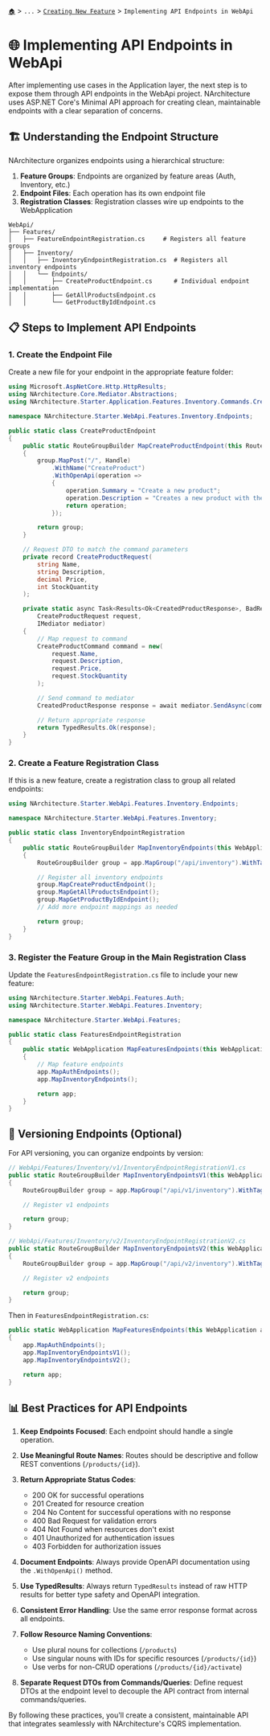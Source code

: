 [`🏠`](../../README.md) > `...` > [`Creating New Feature`](./README.md) > `Implementing API Endpoints in WebApi`

# 🌐 Implementing API Endpoints in WebApi

After implementing use cases in the Application layer, the next step is to expose them through API endpoints in the WebApi project. NArchitecture uses ASP.NET Core's Minimal API approach for creating clean, maintainable endpoints with a clear separation of concerns.

## 🏗️ Understanding the Endpoint Structure

NArchitecture organizes endpoints using a hierarchical structure:

1. **Feature Groups**: Endpoints are organized by feature areas (Auth, Inventory, etc.)
2. **Endpoint Files**: Each operation has its own endpoint file
3. **Registration Classes**: Registration classes wire up endpoints to the WebApplication

```
WebApi/
├── Features/
│   ├── FeatureEndpointRegistration.cs     # Registers all feature groups
│   ├── Inventory/
│   │   ├── InventoryEndpointRegistration.cs  # Registers all inventory endpoints
│   │   └── Endpoints/
│   │       ├── CreateProductEndpoint.cs      # Individual endpoint implementation
│   │       ├── GetAllProductsEndpoint.cs
│   │       └── GetProductByIdEndpoint.cs
```

## 📋 Steps to Implement API Endpoints

### 1. Create the Endpoint File

Create a new file for your endpoint in the appropriate feature folder:

```csharp
using Microsoft.AspNetCore.Http.HttpResults;
using NArchitecture.Core.Mediator.Abstractions;
using NArchitecture.Starter.Application.Features.Inventory.Commands.Create;

namespace NArchitecture.Starter.WebApi.Features.Inventory.Endpoints;

public static class CreateProductEndpoint
{
    public static RouteGroupBuilder MapCreateProductEndpoint(this RouteGroupBuilder group)
    {
        group.MapPost("/", Handle)
            .WithName("CreateProduct")
            .WithOpenApi(operation =>
            {
                operation.Summary = "Create a new product";
                operation.Description = "Creates a new product with the given details";
                return operation;
            });

        return group;
    }

    // Request DTO to match the command parameters
    private record CreateProductRequest(
        string Name,
        string Description,
        decimal Price,
        int StockQuantity
    );

    private static async Task<Results<Ok<CreatedProductResponse>, BadRequest<string>>> Handle(
        CreateProductRequest request,
        IMediator mediator)
    {
        // Map request to command
        CreateProductCommand command = new(
            request.Name,
            request.Description,
            request.Price,
            request.StockQuantity
        );

        // Send command to mediator
        CreatedProductResponse response = await mediator.SendAsync(command);

        // Return appropriate response
        return TypedResults.Ok(response);
    }
}
```

### 2. Create a Feature Registration Class

If this is a new feature, create a registration class to group all related endpoints:

```csharp
using NArchitecture.Starter.WebApi.Features.Inventory.Endpoints;

namespace NArchitecture.Starter.WebApi.Features.Inventory;

public static class InventoryEndpointRegistration
{
    public static RouteGroupBuilder MapInventoryEndpoints(this WebApplication app)
    {
        RouteGroupBuilder group = app.MapGroup("/api/inventory").WithTags("Inventory");

        // Register all inventory endpoints
        group.MapCreateProductEndpoint();
        group.MapGetAllProductsEndpoint();
        group.MapGetProductByIdEndpoint();
        // Add more endpoint mappings as needed

        return group;
    }
}
```

### 3. Register the Feature Group in the Main Registration Class

Update the `FeaturesEndpointRegistration.cs` file to include your new feature:

```csharp
using NArchitecture.Starter.WebApi.Features.Auth;
using NArchitecture.Starter.WebApi.Features.Inventory;

namespace NArchitecture.Starter.WebApi.Features;

public static class FeaturesEndpointRegistration
{
    public static WebApplication MapFeaturesEndpoints(this WebApplication app)
    {
        // Map feature endpoints
        app.MapAuthEndpoints();
        app.MapInventoryEndpoints();

        return app;
    }
}
```

## 🔄 Versioning Endpoints (Optional)

For API versioning, you can organize endpoints by version:

```csharp
// WebApi/Features/Inventory/v1/InventoryEndpointRegistrationV1.cs
public static RouteGroupBuilder MapInventoryEndpointsV1(this WebApplication app)
{
    RouteGroupBuilder group = app.MapGroup("/api/v1/inventory").WithTags("Inventory V1");

    // Register v1 endpoints

    return group;
}

// WebApi/Features/Inventory/v2/InventoryEndpointRegistrationV2.cs
public static RouteGroupBuilder MapInventoryEndpointsV2(this WebApplication app)
{
    RouteGroupBuilder group = app.MapGroup("/api/v2/inventory").WithTags("Inventory V2");

    // Register v2 endpoints

    return group;
}
```

Then in `FeaturesEndpointRegistration.cs`:

```csharp
public static WebApplication MapFeaturesEndpoints(this WebApplication app)
{
    app.MapAuthEndpoints();
    app.MapInventoryEndpointsV1();
    app.MapInventoryEndpointsV2();

    return app;
}
```

## 📊 Best Practices for API Endpoints

1. **Keep Endpoints Focused**: Each endpoint should handle a single operation.

2. **Use Meaningful Route Names**: Routes should be descriptive and follow REST conventions (`/products/{id}`).

3. **Return Appropriate Status Codes**:
   - 200 OK for successful operations
   - 201 Created for resource creation
   - 204 No Content for successful operations with no response
   - 400 Bad Request for validation errors
   - 404 Not Found when resources don't exist
   - 401 Unauthorized for authentication issues
   - 403 Forbidden for authorization issues

4. **Document Endpoints**: Always provide OpenAPI documentation using the `.WithOpenApi()` method.

5. **Use TypedResults**: Always return `TypedResults` instead of raw HTTP results for better type safety and OpenAPI integration.

6. **Consistent Error Handling**: Use the same error response format across all endpoints.

7. **Follow Resource Naming Conventions**:
   - Use plural nouns for collections (`/products`)
   - Use singular nouns with IDs for specific resources (`/products/{id}`)
   - Use verbs for non-CRUD operations (`/products/{id}/activate`)

8. **Separate Request DTOs from Commands/Queries**: Define request DTOs at the endpoint level to decouple the API contract from internal commands/queries.

By following these practices, you'll create a consistent, maintainable API that integrates seamlessly with NArchitecture's CQRS implementation.
